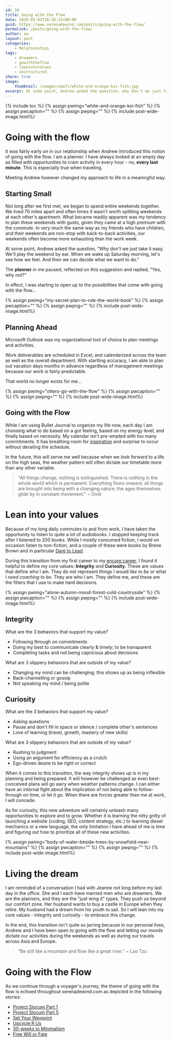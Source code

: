 ```yaml
---
id: 10
title: Going with the Flow
date: 2020-03-01T16:20:12+00:00
guid: https://www.serenadewind.com/posts/going-with-the-flow/
permalink: /posts/going-with-the-flow/
author: sw
layout: post
categories:
    - Relationships
tags:
    - dreamers
    - gowiththeflow
    - leanintovalues
    - unstructured
share: true
image:
    thumbnail: /images/small/white-and-orange-koi-fish.jpg 
excerpt: At some point, Andrew asked the question, why don't we just take it easy. We'll play the weekend by ear and not decide now. Find out how a "recovering planner" would react to going with the flow. 
---
```

{% include toc %}
{% assign pwimg="white-and-orange-koi-fish" %}
{% assign pwcaption="" %}
{% assign pwpng="" %}
{% include post-wide-image.html%}

# Going with the flow

It was fairly early on in our relationship when Andrew introduced this notion of going with the flow. I am a planner. I have always looked at an empty day as filled with opportunities to cram activity in every hour - no, **every last minute**. This is especially true when traveling.

Meeting Andrew however changed my approach to life in a meaningful way.

## Starting Small

Not long after we first met, we began to spend entire weekends together. We lived 70 miles apart and often times it wasn't worth splitting weekends at each other's apartment. What became readily apparent was my tendency to plan these weekends with gusto, given they came at a high premium with the commute. In very much the same way as my friends who have children, and their weekends are non-stop with back-to-back activities, our weekends often become more exhausting than the work week. 

At some point, Andrew asked the question, "Why don't we just take it easy. We'll play the weekend by ear. When we wake up Saturday morning, let's see how we feel. And then we can decide what we want to do." 

The **planner** in me paused, reflected on this suggestion and replied, "Yes, why not?"

In effect, I was starting to open up to the possibilities that come with going with the flow...

{% assign pwimg="my-secret-plan-to-rule-the-world-book" %}
{% assign pwcaption="" %}
{% assign pwpng="" %}
{% include post-wide-image.html%}

## Planning Ahead

Microsoft Outlook was my organizational tool of choice to plan meetings and activities. 

Work deliverables are scheduled in Excel, and calendarized across the team as well as the overall department. With startling accuracy, I am able to plan out vacation days months in advance regardless of management meetings because our work is fairly predictable. 

That world no longer exists for me... 

{% assign pwimg="otters-go-with-the-flow" %}
{% assign pwcaption="" %}
{% assign pwpng="" %}
{% include post-wide-image.html%}

## Going with the Flow

While I am using Bullet Journal to organize my life now, each day I am choosing what to do based on a gut feeling, based on my energy level, and finally based on necessity. My calendar isn't pre-empted with too many commitments. It has breathing room for [inspiration](https://www.serenadewind.com/posts/selectively-social "Quiet Power") and surprise to occur without derailing the schedule.

In the future, this will serve me well because when we look forward to a life on the high seas, the weather pattern will often dictate our timetable more than any other variable.

>"All things change, nothing is extinguished. There is nothing in the whole world which is permanent. Everything flows onward; all things are brought into being with a changing nature; the ages themselves glide by in constant movement." ~ Ovid

# Lean into your values

Because of my long daily commutes to and from work, I have taken the opportunity to listen to quite a lot of audiobooks. I stopped keeping track after I listened to 200 books. While I mostly consumed fiction, I would on occasion listen to non-fiction, and a couple of these were books by Brene Brown and in particular [Dare to Lead](https://daretolead.brenebrown.com/ "Dare to Lead"). 

During this transition from my first career to my [encore career](https://www.serenadewind.com/posts/relationship-with-money "Encore Career"), I found it helpful to define my core values: **Integrity** and **Curiosity**. These are values that define who I am. They do not represent things I would *like to be* or what I *need coaching to be*. They are who I am. They define me, and these are the filters that I use to make hard decisions. 

{% assign pwimg="alone-autumn-mood-forest-cold-countryside" %}
{% assign pwcaption="" %}
{% assign pwpng="" %}
{% include post-wide-image.html%}

## Integrity

What are the 3 behaviors that support my value?

- Following through on commitments
- Doing my best to communicate clearly & timely; to be transparent
- Completing tasks and not being capricious about decisions

What are 3 slippery behaviors that are outside of my value?

- Changing my mind can be challenging; this shows up as being inflexible
- Back-channelling or gossip
- Not speaking my mind / being polite

## Curiosity

What are the 3 behaviors that support my value? 

- Asking questions
- Pause and don't fill in space or silence / complete other's sentences
- Love of learning (travel, growth, mastery of new skills)

What are 3 slippery behaviors that are outside of my value?

- Rushing to judgment
- Using an argument for efficiency as a crutch
- Ego-driven desire to be right or correct

When it comes to this transition, the way integrity shows up is in my planning and being prepared. It will however be challenged as even best-conceived plans will go awry when weather patterns change. I can either have an internal fight about the implication of not being able to follow-through on time, or let it go. When there are forces greater than me at work, I will concede.

As for curiosity, this new adventure will certainly unleash many opportunities to explore and to grow. Whether it is learning the nitty gritty of launching a website (coding, SEO, content strategy, etc.) to learning diesel mechanics or a new language, the only limitation I have ahead of me is time and figuring out how to prioritize all of these new activities.

{% assign pwimg="body-of-water-beside-trees-by-snowfield-near-mountains" %}
{% assign pwcaption="" %}
{% assign pwpng="" %}
{% include post-wide-image.html%}

# Living the dream

I am reminded of a conversation I had with Jeanne not long before my last day in the office. She and I each have married men who are dreamers. We are the planners, and they are the "just wing it" types. They push us beyond our comfort zone. Her husband wants to buy a castle in Europe when they retire. My husband had a dream from his youth to sail. So I will lean into my core values - integrity and curiosity - to embrace this change.

In the end, this transition isn't quite so jarring because in our personal lives, Andrew and I have been open to going with the flow and letting our moods dictate our activities during the weekends as well as during our travels across Asia and Europe. 

>"Be still like a mountain and flow like a great river." ~ Lao Tzu

# Going with the Flow

As we continue through a voyager's journey, the theme of going with the flow is echoed throughout serenadewind.com as depicted in the following stories:

- [Project Slocum Part 1](https://www.serenadewind.com/posts/project-slocum-part-1/ "Project Slocum Part 1") 
- [Project Slocum Part 5](https://www.serenadewind.com/posts/project-slocum-part-5/ "Project Slocum Part 5") 
- [Set Your Waypoint](https://www.serenadewind.com/posts/set-your-waypoint/ "Set Your Waypoint") 
- [Upcycle R Us](https://www.serenadewind.com/posts/upcycle-r-us/ "Upcyle R Us") 
- [30-weeks to Minimalism](https://www.serenadewind.com/posts/30-weeks-to-minimalism/ "30-weeks to Minimalism") 
- [Free Will or Fate](https://www.serenadewind.com/posts/free-will-or-fate/ "Free Will or Fate")


